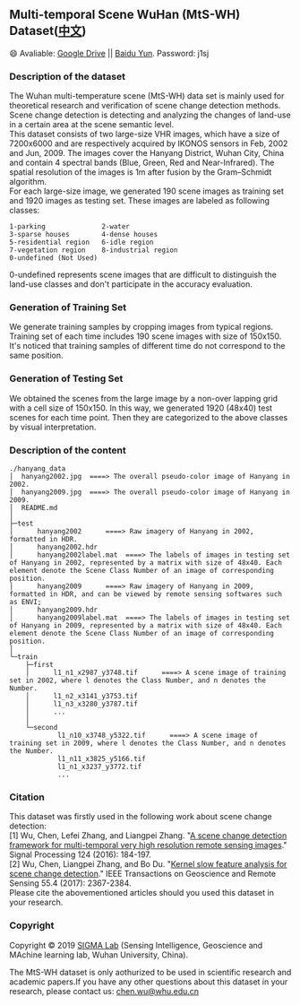## Multi-temporal Scene WuHan (MtS-WH) Dataset([中文](https://github.com/rulixiang/HanyangDataset/blob/master/README_CHN.md))
:smile: Avaliable: [Google Drive](https://drive.google.com/open?id=1gIW35zkRA-s0nA7mx8KHiXZDSln9Wxy0) || [Baidu Yun](https://pan.baidu.com/s/1pe3mhl1AE_SBw3KbxKOHyg). Password: j1sj
### Description of the dataset
The Wuhan multi-temperature scene (MtS-WH) data set is mainly used for theoretical research and verification of scene change detection methods. Scene change detection is  detecting and analyzing the changes of land-use in a certain area at the scene semantic level.  
This dataset consists of two large-size VHR images, which have a size of 7200x6000 and are respectively acquired by IKONOS sensors in Feb, 2002 and Jun, 2009. The images cover the Hanyang District, Wuhan City, China and contain 4 spectral bands (Blue, Green, Red and Near-Infrared). The spatial resolution of the images is 1m after fusion by the Gram–Schmidt algorithm.  
For each large-size image, we generated 190 scene images as training set and 1920 images as testing set. These images are labeled as following classes:
```
1-parking              2-water             
3-sparse houses        4-dense houses      
5-residential region   6-idle region       
7-vegetation region    8-industrial region 
0-undefined (Not Used)
```
0-undefined represents scene images that are difficult to distinguish the land-use classes and don't participate in the accuracy evaluation.
### Generation of Training Set
We generate training samples by cropping images from typical regions. Training set of each time includes 190 scene images with size of 150x150. It's noticed that training samples of different time do not correspond to the same position.

### Generation of Testing Set
We obtained the scenes from the large image by a non-over lapping grid with a cell size of 150x150. In this way, we generated 1920 (48x40) test scenes for each time point. Then they are categorized to the above classes by visual interpretation.

### Description of the content

```
./hanyang_data  
│  hanyang2002.jpg  ====> The overall pseudo-color image of Hanyang in 2002.  
│  hanyang2009.jpg  ====> The overall pseudo-color image of Hanyang in 2009.  
│  README.md  
│  
├─test  
│      hanyang2002      ====> Raw imagery of Hanyang in 2002, formatted in HDR. 
│      hanyang2002.hdr  
│      hanyang2002label.mat  ====> The labels of images in testing set of Hanyang in 2002, represented by a matrix with size of 48x40. Each element denote the Scene Class Number of an image of corresponding position.  
│      hanyang2009      ====> Raw imagery of Hanyang in 2009, formatted in HDR, and can be viewed by remote sensing softwares such as ENVI;  
│      hanyang2009.hdr    
│      hanyang2009label.mat  ====> The labels of images in testing set of Hanyang in 2009, represented by a matrix with size of 48x40. Each element denote the Scene Class Number of an image of corresponding position. 
│  
└─train  
    ├─first  
    │      l1_n1_x2987_y3748.tif      ====> A scene image of training set in 2002, where l denotes the Class Number, and n denotes the Number. 
    │      l1_n2_x3141_y3753.tif  
    │      l1_n3_x3280_y3787.tif  
    │      ...  
    │  
    └─second  
            l1_n10_x3748_y5322.tif      ====> A scene image of training set in 2009, where l denotes the Class Number, and n denotes the Number. 
            l1_n11_x3825_y5166.tif  
            l1_n1_x3237_y3772.tif  
            ...  
```
### Citation
This dataset was firstly used in the following work about scene change detection:  
[1] Wu, Chen, Lefei Zhang, and Liangpei Zhang. "[A scene change detection framework for multi-temporal very high resolution remote sensing images](https://www.sciencedirect.com/science/article/pii/S0165168415003229)." Signal Processing 124 (2016): 184-197.  
[2] Wu, Chen, Liangpei Zhang, and Bo Du. "[Kernel slow feature analysis for scene change detection](https://ieeexplore.ieee.org/document/7817860)." IEEE Transactions on Geoscience and Remote Sensing 55.4 (2017): 2367-2384.  
Please cite the abovementioned articles should you used this dataset in your research.

### Copyright
Copyright &copy; 2019 [SIGMA Lab](http://sigma.whu.edu.cn/) (Sensing Intelligence, Geoscience and MAchine learning lab, Wuhan University, China).   

The MtS-WH dataset is only aothurized to be used in scientific research and academic papers.If you have any other questions about this dataset in your research, please contact us: chen.wu@whu.edu.cn
